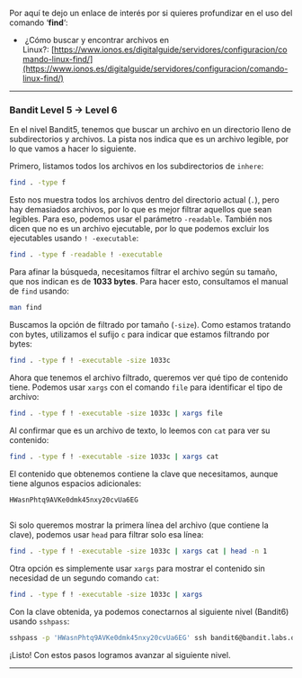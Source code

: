 Por aquí te dejo un enlace de interés por si quieres profundizar en el uso del comando ‘**find**‘:

-  ¿Cómo buscar y encontrar archivos en Linux?: [https://www.ionos.es/digitalguide/servidores/configuracion/comando-linux-find/](https://www.ionos.es/digitalguide/servidores/configuracion/comando-linux-find/)
---

### Bandit Level 5 → Level 6

En el nivel Bandit5, tenemos que buscar un archivo en un directorio lleno de subdirectorios y archivos. La pista nos indica que es un archivo legible, por lo que vamos a hacer lo siguiente.

Primero, listamos todos los archivos en los subdirectorios de `inhere`:

```bash
find . -type f
```

Esto nos muestra todos los archivos dentro del directorio actual (`.`), pero hay demasiados archivos, por lo que es mejor filtrar aquellos que sean legibles. Para eso, podemos usar el parámetro `-readable`. También nos dicen que no es un archivo ejecutable, por lo que podemos excluir los ejecutables usando `! -executable`:

```bash
find . -type f -readable ! -executable
```

Para afinar la búsqueda, necesitamos filtrar el archivo según su tamaño, que nos indican es de **1033 bytes**. Para hacer esto, consultamos el manual de `find` usando:

```bash
man find
```

Buscamos la opción de filtrado por tamaño (`-size`). Como estamos tratando con bytes, utilizamos el sufijo `c` para indicar que estamos filtrando por bytes:

```bash
find . -type f ! -executable -size 1033c
```

Ahora que tenemos el archivo filtrado, queremos ver qué tipo de contenido tiene. Podemos usar `xargs` con el comando `file` para identificar el tipo de archivo:

```bash
find . -type f ! -executable -size 1033c | xargs file
```

Al confirmar que es un archivo de texto, lo leemos con `cat` para ver su contenido:

```bash
find . -type f ! -executable -size 1033c | xargs cat
```

El contenido que obtenemos contiene la clave que necesitamos, aunque tiene algunos espacios adicionales:

```bash
HWasnPhtq9AVKe0dmk45nxy20cvUa6EG
                                                                                                                                                                                                                                                                                                                                                                                                                                                                                                                                                                                                                                                                                                                                                                                                                                                                                                                                                                                                                                        
```

Si solo queremos mostrar la primera línea del archivo (que contiene la clave), podemos usar `head` para filtrar solo esa línea:

```bash
find . -type f ! -executable -size 1033c | xargs cat | head -n 1
```

Otra opción es simplemente usar `xargs` para mostrar el contenido sin necesidad de un segundo comando `cat`:

```bash
find . -type f ! -executable -size 1033c | xargs
```

Con la clave obtenida, ya podemos conectarnos al siguiente nivel (Bandit6) usando `sshpass`:

```bash
sshpass -p 'HWasnPhtq9AVKe0dmk45nxy20cvUa6EG' ssh bandit6@bandit.labs.overthewire.org -p 2220
```

¡Listo! Con estos pasos logramos avanzar al siguiente nivel.

---
